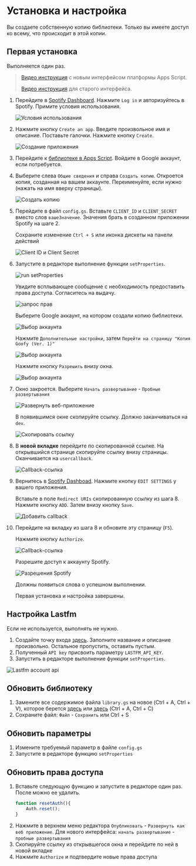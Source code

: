 # Установка и настройка

Вы создаете собственную копию библиотеки. Только вы имеете доступ ко всему, что происходит в этой копии. 

## Первая установка

Выполняется один раз. 
> [Видео инструкция](https://drive.google.com/file/d/1yhI8sfBVAyhn5RUUtOxKLiYSgdIF9Ts9/view) с новым интерфейсом платформы Apps Script. 
> 
> [Видео инструкция](https://drive.google.com/file/d/13I_E9g5x_Gb-G-KANmzUxLgDv-bPkQsu/view) для старого интерфейса.

1. Перейдите в [Spotify Dashboard](https://developer.spotify.com/dashboard/). Нажмите `Log in` и авторизуйтесь в Spotify. Примите условия использования.

   ![Условия использования](/img/install-step-dashboard-term.png)

2. Нажмите кнопку `Create an app`. Введите произвольное имя и описание. Поставьте галочки. Нажмите кнопку `Create`.

   ![Создание приложения](/img/install-step-create-app.png)

3. Перейдите к [библиотеке в Apps Script](https://script.google.com/d/1DnC4H7yjqPV2unMZ_nmB-1bDSJT9wQUJ7Wq-ijF4Nc7Fl3qnbT0FkPSr/edit?usp=sharing). Войдите в Google аккаунт, если потребуется.

4. Выберите слева `Общие сведения` и справа `Создать копию`. Откроется копия, созданная на вашем аккаунте. Переименуйте, если нужно (нажать на имя вверху страницы).

    ![Создать копию](/img/install-step-copy.png)

5. Перейдите в файл `config.gs`. Вставьте `CLIENT_ID` и `CLIENT_SECRET` вместо слов `вашеЗначение`. Значения брать в созданном приложении Spotify на шаге 2.

   Сохраните изменение `Ctrl + S` или иконка дискеты на панели действий

   ![Client ID и Client Secret](/img/install-step-client-id2.png)

6. Запустите в редакторе выполнение функции `setProperties`. 

   ![run setProperties](/img/install-run-setProperties.png)

   Увидите всплывающее сообщение с необходимость предоставить права доступа. Согласитесь на выдачу.

   ![запрос прав](/img/install-permission-request.png)

   Выберите Google аккаунт, на котором создали копию библиотеки.

   ![Выбор аккаунта](/img/install-step-account.png)

   Нажмите `Дополнительные настройки`, затем `Перейти на страницу "Копия Goofy (Ver. 1)"`

   ![Выбор аккаунта](/img/install-step-warning.png)

   Нажмите кнопку `Разрешить` внизу окна.

   ![Выбор аккаунта](/img/install-step-grant-permissions.png)

7. Окно закроется. Выберите `Начать развертывание` - `Пробные развертывания`

   ![Развернуть веб-приложение](/img/install-step-webapp.png)

   В появившимся окне скопируйте ссылку. Должно заканчиваться на `dev`.

   ![Скопировать ссылку](/img/install-step-link.png)

8. В **новой вкладке** перейдите по скопированной ссылке. На открывшийся странице скопируйте ссылку внизу страницы. Оканчивается на `usercallback`.

   ![Callback-ссылка](/img/install-step-callback-link.png)

9. Вернитесь в [Spotify Dashboad](https://developer.spotify.com/dashboard/). Нажмите кнопку `EDIT SETTINGS` у вашего приложения.
    
    Вставьте в поле `Redirect URIs` скопированную ссылку из шага 8. Нажмите кнопку `ADD`. Затем внизу кнопку `Save`.
    
    ![Добавить callback](/img/install-step-dashboard-redirect.png)

10. Перейдите на вкладку из шага 8 и обновите эту страницу (`F5`).

    Нажмите кнопку `Authorize`.

    ![Callback-ссылка](/img/install-step-callback-link.png)

    Разрешите доступ к аккаунту Spotify.

    ![Разрешения Spotify](/img/install-step-grant-spotify.png)

    Должны появиться слова о успешном выполнении.

    Первая установка и настройка завершены.

## Настройка Lastfm

Если не используется, выполнять не нужно.

1. Создайте точку входа [здесь](https://www.last.fm/api/account/create). Заполните название и описание произвольно. Остальное пропустить, оставить пустым.
2. Полученный `API key` присвоить параметру `LASTFM_API_KEY`. 
3. Запустить в редакторе выполнение функции `setProperties`.

![Lastfm account api](/img/lastfm_account_api3.png)

## Обновить библиотеку

1. Замените все содержимое файла `library.gs` на новое (Ctrl + A, Ctrl + V), которое берется [здесь](https://github.com/Chimildic/goofy/blob/main/library.js) или [здесь](https://script.google.com/d/1DnC4H7yjqPV2unMZ_nmB-1bDSJT9wQUJ7Wq-ijF4Nc7Fl3qnbT0FkPSr/edit?usp=sharing) (Ctrl + A, Ctrl + C)
2. Сохраните файл: `Файл` - `Сохранить` или Ctrl + S

## Обновить параметры

1. Измените требуемый параметр в файле `config.gs`
2. Запустите в редакторе функцию `setProperties`

## Обновить права доступа

1. Вставьте следующую функцию и запустите в редакторе один раз. После можно ее удалить.
    ```js
    function resetAuth(){
        Auth.reset();
    }
    ```
2. Нажмите в верхнем меню редактора `Опубликовать` - `Развернуть как веб приложение`. Для нового интерфейса: `начать развертывание` - `пробные развертывания`
3. Скопируйте ссылку из открывшегося окна и перейдите по ней в новой вкладке
4. Нажмите `Authorize` и подтвердите новые права доступа